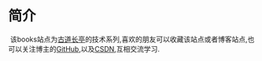 # 简介

​        该books站点为[古道长亭](http://blog.zhaojq.top)的技术系列,喜欢的朋友可以收藏该站点或者博客站点,也可以关注博主的[GitHub](https://github.com/zhao-xiaoer),以及[CSDN](https://me.csdn.net/qq_34581279),互相交流学习.

​		